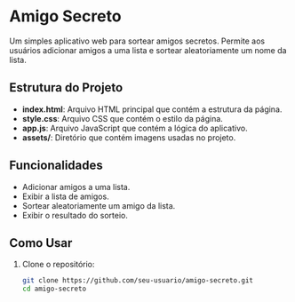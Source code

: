 # Amigo Secreto

Um simples aplicativo web para sortear amigos secretos. Permite aos usuários adicionar amigos a uma lista e sortear aleatoriamente um nome da lista.

## Estrutura do Projeto

- **index.html**: Arquivo HTML principal que contém a estrutura da página.
- **style.css**: Arquivo CSS que contém o estilo da página.
- **app.js**: Arquivo JavaScript que contém a lógica do aplicativo.
- **assets/**: Diretório que contém imagens usadas no projeto.

## Funcionalidades

- Adicionar amigos a uma lista.
- Exibir a lista de amigos.
- Sortear aleatoriamente um amigo da lista.
- Exibir o resultado do sorteio.

## Como Usar

1. Clone o repositório:

   ```bash
   git clone https://github.com/seu-usuario/amigo-secreto.git
   cd amigo-secreto
